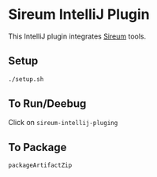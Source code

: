 # Sireum IntelliJ Plugin

This IntelliJ plugin integrates 
[Sireum](https://github.com/sireum/kekinian) 
tools.

## Setup

```bash
./setup.sh
```

## To Run/Deebug

Click on `sireum-intellij-pluging`

## To Package

```sbt
packageArtifactZip
```